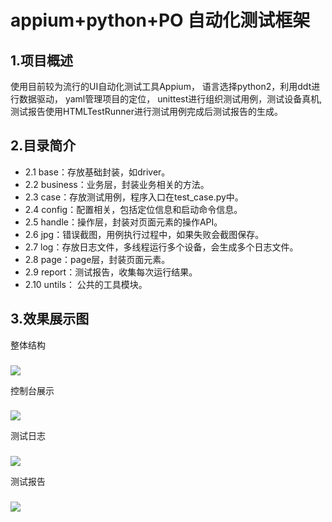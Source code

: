 appium+python+PO 自动化测试框架
====
1.项目概述
-------
使用目前较为流行的UI自动化测试工具Appium，
语言选择python2，利用ddt进行数据驱动，
yaml管理项目的定位，
unittest进行组织测试用例，测试设备真机,
测试报告使用HTMLTestRunner进行测试用例完成后测试报告的生成。
###
2.目录简介
-------
* 2.1 base：存放基础封装，如driver。
* 2.2 business：业务层，封装业务相关的方法。
* 2.3 case：存放测试用例，程序入口在test_case.py中。
* 2.4 config：配置相关，包括定位信息和启动命令信息。
* 2.5 handle：操作层，封装对页面元素的操作API。
* 2.6 jpg：错误截图，用例执行过程中，如果失败会截图保存。
* 2.7 log：存放日志文件，多线程运行多个设备，会生成多个日志文件。
* 2.8 page：page层，封装页面元素。
* 2.9 report：测试报告，收集每次运行结果。
* 2.10 untils： 公共的工具模块。


3.效果展示图
-------
整体结构
###
![](https://github.com/hanyguoguo/appiumPythonPO/blob/master/img/tree.png)

控制台展示
###
![](https://github.com/hanyguoguo/appiumPythonPO/blob/master/img/workbench.png)

测试日志
###
![](https://github.com/hanyguoguo/appiumPythonPO/blob/master/img/testlog.png)

测试报告
###
![](https://github.com/hanyguoguo/appiumPythonPO/blob/master/img/testreport.png)
